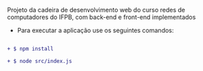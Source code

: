 Projeto da cadeira de desenvolvimento web do curso redes de computadores do IFPB, com back-end e front-end implementados

- Para executar a aplicação use os seguintes comandos:

```diff

+ $ npm install

+ $ node src/index.js
```

